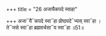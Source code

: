 +++
title = "26 अजायैकपदे स्वाहा"

+++
अजा᳓यै᳓कपदे स्वा᳓हा प्रोष्ठपदे᳓भ्यस् स्वा᳓हा ।  
ते᳓जसे स्वा᳓हा ब्रह्मवर्चसा᳓य स्वा᳓हा ॥51॥